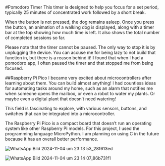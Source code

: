 #Pomodoro Timer
This timer is designed to help you focus for a set period, typically 25 minutes of concentrated work followed by a short break.

When the button is not pressed, the dog remains asleep. 
Once you press the button, an animation of a walking dog is displayed, along with a timer bar at the top showing how much time is left.
It also shows the total number of completed sessions so far.

Please note that the timer cannot be paused. The only way to stop it is by unplugging the device. 
You can accuse me for being lazy to not build that function in, but there is a reason behind it!
I found that when I had a pomodoro app, I often paused the timer and that stopped me from being focused.

##Raspberry Pi Pico
I became very excited about microcontrollers after learning about them. You can build almost anything!
I had countless ideas for automating tasks around my home, such as an alarm that notifies me when someone opens the mailbox, 
or even a robot to water my plants. Or maybe even a digital plant that doesn’t need watering!

This field is fascinating to explore, with various sensors, buttons, and switches that can be integrated into a microcontroller.

The Raspberry Pi Pico is a compact board that doesn’t run an operating system like other Raspberry Pi models. For this project, I used the programming language MicroPython. 
I am planning on using C in the future because it has an overall better performance.

![WhatsApp Bild 2024-11-04 um 23 13 53_28f613ed](https://github.com/user-attachments/assets/02aca066-b961-4cec-8372-78d9649987b8)

![WhatsApp Bild 2024-11-04 um 23 14 07_86b731f1](https://github.com/user-attachments/assets/d74c57d4-8bf0-41be-903e-f0e40148d7f6)
